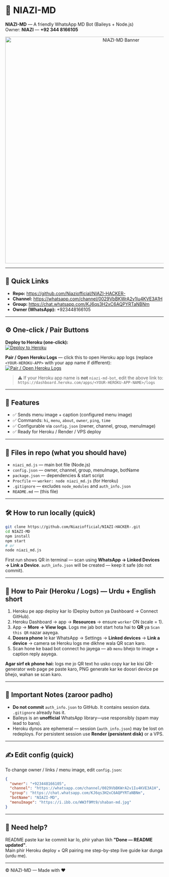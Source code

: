 # 🚀 NIAZI-MD

**NIAZI-MD** — A friendly WhatsApp MD Bot (Baileys + Node.js)  
Owner: **NIAZI** — **+92 344 8166105**

<p align="center">
  <img src="https://i.ibb.co/WW3f9Mt9/shaban-md.jpg" alt="NIAZI-MD Banner" width="720"/>
</p>

---

## 🔗 Quick Links
- **Repo:** https://github.com/Niaziofficial/NIAZI-HACKER-  
- **Channel:** https://whatsapp.com/channel/0029VbBKWrA2v1Iu4KVE3A1H  
- **Group:** https://chat.whatsapp.com/KJ6qs3H2xC6AQPYRTaNBNm  
- **Owner (WhatsApp):** +923448166105

---

## ⚙️ One‑click / Pair Buttons

**Deploy to Heroku (one‑click):**  
[![Deploy to Heroku](https://www.herokucdn.com/deploy/button.svg)](https://heroku.com/deploy?template=https://github.com/Niaziofficial/NIAZI-HACKER-)

**Pair / Open Heroku Logs** — click this to open Heroku app logs (replace `<YOUR-HEROKU-APP>` with your app name if different):
[![Pair / Open Heroku Logs](https://img.shields.io/badge/Pair-Open%20Logs-orange)](https://dashboard.heroku.com/apps/niazi-md-bot/logs)

> ⚠️ If your Heroku app name is **not** `niazi-md-bot`, edit the above link to:
> `https://dashboard.heroku.com/apps/<YOUR-HEROKU-APP-NAME>/logs`

---

## 🧾 Features
- ✅ Sends menu image + caption (configured menu image)  
- ✅ Commands: `hi`, `menu`, `about`, `owner`, `ping`, `time`  
- ✅ Configurable via `config.json` (owner, channel, group, menuImage)  
- ✅ Ready for Heroku / Render / VPS deploy

---

## 📁 Files in repo (what you should have)
- `niazi_md.js` — main bot file (Node.js)
- `config.json` — owner, channel, group, menuImage, botName  
- `package.json` — dependencies & start script  
- `Procfile` — `worker: node niazi_md.js` (for Heroku)  
- `.gitignore` — excludes `node_modules` and `auth_info.json`  
- `README.md` — (this file)

---

## 🛠 How to run locally (quick)
```bash
git clone https://github.com/Niaziofficial/NIAZI-HACKER-.git
cd NIAZI-MD
npm install
npm start
# or
node niazi_md.js
```
First run shows QR in terminal — scan using **WhatsApp → Linked Devices → Link a Device**. `auth_info.json` will be created — keep it safe (do not commit).

---

## 📱 How to Pair (Heroku / Logs) — Urdu + English short
1. Heroku pe app deploy kar lo (Deploy button ya Dashboard → Connect GitHub).  
2. Heroku Dashboard → app → **Resources** → ensure `worker` ON (scale = 1).  
3. App → **More → View logs**. Logs me jab bot start hota hai to **QR** ya `Scan this QR` nazar aayega.  
4. **Doosra phone** le kar WhatsApp → Settings → **Linked devices** → **Link a device** → camera se Heroku logs me dikhne wala QR scan karo.  
5. Scan hone ke baad bot connect ho jayega — ab `menu` bhejo to image + caption reply aayega.

**Agar sirf ek phone hai:** logs me jo QR text ho usko copy kar ke kisi QR-generator web page pe paste karo, PNG generate kar ke doosri device pe bhejo, wahan se scan karo.

---

## 🔐 Important Notes (zaroor padho)
- **Do not commit** `auth_info.json` to GitHub. It contains session data. `.gitignore` already has it.  
- Baileys is an **unofficial** WhatsApp library—use responsibly (spam may lead to bans).  
- Heroku dynos are ephemeral — session (`auth_info.json`) may be lost on redeploys. For persistent session use **Render (persistent disk)** or a VPS.

---

## ✍️ Edit config (quick)
To change owner / links / menu image, edit `config.json`:
```json
{
  "owner": "+923448166105",
  "channel": "https://whatsapp.com/channel/0029VbBKWrA2v1Iu4KVE3A1H",
  "group": "https://chat.whatsapp.com/KJ6qs3H2xC6AQPYRTaNBNm",
  "botName": "NIAZI-MD",
  "menuImage": "https://i.ibb.co/WW3f9Mt9/shaban-md.jpg"
}
```

---

## 👋 Need help?
README paste kar ke commit kar lo, phir yahan likh **"Done — README updated"**.  
Main phir Heroku deploy + QR pairing me step-by-step live guide kar dunga (urdu me).

---
© NIAZI-MD — Made with ❤️
